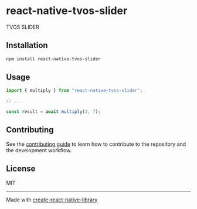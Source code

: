 # react-native-tvos-slider
TVOS SLIDER
## Installation

```sh
npm install react-native-tvos-slider
```

## Usage

```js
import { multiply } from "react-native-tvos-slider";

// ...

const result = await multiply(3, 7);
```

## Contributing

See the [contributing guide](CONTRIBUTING.md) to learn how to contribute to the repository and the development workflow.

## License

MIT

---

Made with [create-react-native-library](https://github.com/callstack/react-native-builder-bob)
